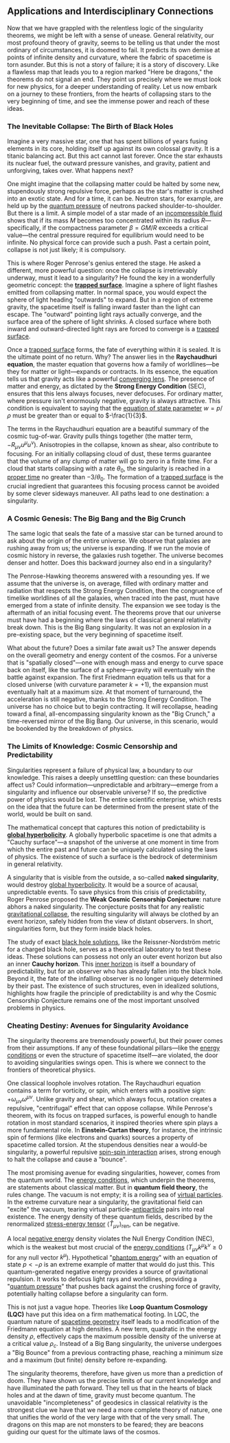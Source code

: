 ## Applications and Interdisciplinary Connections

Now that we have grappled with the relentless logic of the singularity theorems, we might be left with a sense of unease. General relativity, our most profound theory of gravity, seems to be telling us that under the most ordinary of circumstances, it is doomed to fail. It predicts its own demise at points of infinite density and curvature, where the fabric of spacetime is torn asunder. But this is not a story of failure; it is a story of discovery. Like a flawless map that leads you to a region marked "Here be dragons," the theorems do not signal an end. They point us precisely where we must look for new physics, for a deeper understanding of reality. Let us now embark on a journey to these frontiers, from the hearts of collapsing stars to the very beginning of time, and see the immense power and reach of these ideas.

### The Inevitable Collapse: The Birth of Black Holes

Imagine a very massive star, one that has spent billions of years fusing elements in its core, holding itself up against its own colossal gravity. It is a titanic balancing act. But this act cannot last forever. Once the star exhausts its nuclear fuel, the outward pressure vanishes, and gravity, patient and unforgiving, takes over. What happens next?

One might imagine that the collapsing matter could be halted by some new, stupendously strong repulsive force, perhaps as the star's matter is crushed into an exotic state. And for a time, it can be. Neutron stars, for example, are held up by the [quantum pressure](@article_id:153649) of neutrons packed shoulder-to-shoulder. But there is a limit. A simple model of a star made of an [incompressible fluid](@article_id:262430) shows that if its mass $M$ becomes too concentrated within its radius $R$—specifically, if the compactness parameter $\beta = GM/R$ exceeds a critical value—the central pressure required for equilibrium would need to be infinite. No physical force can provide such a push. Past a certain point, collapse is not just likely; it is compulsory.

This is where Roger Penrose's genius entered the stage. He asked a different, more powerful question: once the collapse is irretrievably underway, must it lead to a singularity? He found the key in a wonderfully geometric concept: the **[trapped surface](@article_id:157658)**. Imagine a sphere of light flashes emitted from collapsing matter. In normal space, you would expect the sphere of light heading "outwards" to expand. But in a region of extreme gravity, the spacetime itself is falling inward faster than the light can escape. The "outward" pointing light rays actually converge, and the surface area of the sphere of light shrinks. A closed surface where both inward and outward-directed light rays are forced to converge is a [trapped surface](@article_id:157658).

Once a [trapped surface](@article_id:157658) forms, the fate of everything within it is sealed. It is the ultimate point of no return. Why? The answer lies in the **Raychaudhuri equation**, the master equation that governs how a family of worldlines—be they for matter or light—expands or contracts. In its essence, the equation tells us that gravity acts like a powerful [converging lens](@article_id:166304). The presence of matter and energy, as dictated by the **Strong Energy Condition** (SEC), ensures that this lens always focuses, never defocuses. For ordinary matter, where pressure isn't enormously negative, gravity is always attractive. This condition is equivalent to saying that the [equation of state parameter](@article_id:158639) $w = p/\rho$ must be greater than or equal to $-\frac{1}{3}$.

The terms in the Raychaudhuri equation are a beautiful summary of the cosmic tug-of-war. Gravity pulls things together (the matter term, $-R_{\mu\nu}u^\mu u^\nu$). Anisotropies in the collapse, known as shear, also contribute to focusing. For an initially collapsing cloud of dust, these terms guarantee that the volume of any clump of matter will go to zero in a finite time. For a cloud that starts collapsing with a rate $\theta_0$, the singularity is reached in a [proper time](@article_id:191630) no greater than $-3/\theta_0$. The formation of a [trapped surface](@article_id:157658) is the crucial ingredient that guarantees this focusing process cannot be avoided by some clever sideways maneuver. All paths lead to one destination: a singularity.

### A Cosmic Genesis: The Big Bang and the Big Crunch

The same logic that seals the fate of a massive star can be turned around to ask about the origin of the entire universe. We observe that galaxies are rushing away from us; the universe is expanding. If we run the movie of cosmic history in reverse, the galaxies rush together. The universe becomes denser and hotter. Does this backward journey also end in a singularity?

The Penrose-Hawking theorems answered with a resounding yes. If we assume that the universe is, on average, filled with ordinary matter and radiation that respects the Strong Energy Condition, then the congruence of timelike worldlines of all the galaxies, when traced into the past, must have emerged from a state of infinite density. The expansion we see today is the aftermath of an initial focusing event. The theorems prove that our universe must have had a beginning where the laws of classical general relativity break down. This is the Big Bang singularity. It was not an explosion in a pre-existing space, but the very beginning of spacetime itself.

What about the future? Does a similar fate await us? The answer depends on the overall geometry and energy content of the cosmos. For a universe that is "spatially closed"—one with enough mass and energy to curve space back on itself, like the surface of a sphere—gravity will eventually win the battle against expansion. The first Friedmann equation tells us that for a closed universe (with curvature parameter $k=+1$), the expansion must eventually halt at a maximum size. At that moment of turnaround, the acceleration is still negative, thanks to the Strong Energy Condition. The universe has no choice but to begin contracting. It will recollapse, heading toward a final, all-encompassing singularity known as the "Big Crunch," a time-reversed mirror of the Big Bang. Our universe, in this scenario, would be bookended by the breakdown of physics.

### The Limits of Knowledge: Cosmic Censorship and Predictability

Singularities represent a failure of physical law, a boundary to our knowledge. This raises a deeply unsettling question: can these boundaries affect us? Could information—unpredictable and arbitrary—emerge from a singularity and influence our observable universe? If so, the predictive power of physics would be lost. The entire scientific enterprise, which rests on the idea that the future can be determined from the present state of the world, would be built on sand.

The mathematical concept that captures this notion of predictability is **[global hyperbolicity](@article_id:158716)**. A globally hyperbolic spacetime is one that admits a "Cauchy surface"—a snapshot of the universe at one moment in time from which the entire past and future can be uniquely calculated using the laws of physics. The existence of such a surface is the bedrock of determinism in general relativity.

A singularity that is visible from the outside, a so-called **naked singularity**, would destroy [global hyperbolicity](@article_id:158716). It would be a source of acausal, unpredictable events. To save physics from this crisis of predictability, Roger Penrose proposed the **Weak Cosmic Censorship Conjecture**: nature abhors a naked singularity. The conjecture posits that for any realistic [gravitational collapse](@article_id:160781), the resulting singularity will always be clothed by an event horizon, safely hidden from the view of distant observers. In short, singularities form, but they form inside black holes.

The study of exact [black hole solutions](@article_id:186733), like the Reissner-Nordström metric for a charged black hole, serves as a theoretical laboratory to test these ideas. These solutions can possess not only an outer event horizon but also an inner **Cauchy horizon**. This [inner horizon](@article_id:273103) is itself a boundary of predictability, but for an observer who has already fallen into the black hole. Beyond it, the fate of the infalling observer is no longer uniquely determined by their past. The existence of such structures, even in idealized solutions, highlights how fragile the principle of predictability is and why the Cosmic Censorship Conjecture remains one of the most important unsolved problems in physics.

### Cheating Destiny: Avenues for Singularity Avoidance

The singularity theorems are tremendously powerful, but their power comes from their assumptions. If any of these foundational pillars—like the [energy conditions](@article_id:158013) or even the structure of spacetime itself—are violated, the door to avoiding singularities swings open. This is where we connect to the frontiers of theoretical physics.

One classical loophole involves rotation. The Raychaudhuri equation contains a term for vorticity, or spin, which enters with a positive sign: $+\omega_{\mu\nu}\omega^{\mu\nu}$. Unlike gravity and shear, which always focus, rotation creates a repulsive, "centrifugal" effect that can oppose collapse. While Penrose's theorem, with its focus on trapped surfaces, is powerful enough to handle rotation in most standard scenarios, it inspired theories where spin plays a more fundamental role. In **Einstein-Cartan theory**, for instance, the intrinsic spin of fermions (like electrons and quarks) sources a property of spacetime called torsion. At the stupendous densities near a would-be singularity, a powerful repulsive [spin-spin interaction](@article_id:173472) arises, strong enough to halt the collapse and cause a "bounce".

The most promising avenue for evading singularities, however, comes from the quantum world. The [energy conditions](@article_id:158013), which underpin the theorems, are statements about classical matter. But in **quantum field theory**, the rules change. The vacuum is not empty; it is a roiling sea of [virtual particles](@article_id:147465). In the extreme curvature near a singularity, the gravitational field can "excite" the vacuum, tearing virtual particle-[antiparticle](@article_id:193113) pairs into real existence. The energy density of these quantum fields, described by the renormalized [stress-energy tensor](@article_id:146050) $\langle \hat{T}_{\mu\nu} \rangle_{\text{ren}}$, can be negative.

A local [negative energy](@article_id:161048) density violates the Null Energy Condition (NEC), which is the weakest but most crucial of the [energy conditions](@article_id:158013) ($T_{\mu\nu}k^\mu k^\nu \ge 0$ for any null vector $k^\mu$). Hypothetical "[phantom energy](@article_id:159635)" with an equation of state $p < -\rho$ is an extreme example of matter that would do just this. This quantum-generated negative energy provides a source of gravitational repulsion. It works to defocus light rays and worldlines, providing a "[quantum pressure](@article_id:153649)" that pushes back against the crushing force of gravity, potentially halting collapse before a singularity can form.

This is not just a vague hope. Theories like **Loop Quantum Cosmology (LQC)** have put this idea on a firm mathematical footing. In LQC, the quantum nature of [spacetime geometry](@article_id:139003) itself leads to a modification of the Friedmann equation at high densities. A new term, quadratic in the energy density $\rho$, effectively caps the maximum possible density of the universe at a critical value $\rho_c$. Instead of a Big Bang singularity, the universe undergoes a "Big Bounce" from a previous contracting phase, reaching a minimum size and a maximum (but finite) density before re-expanding.

The singularity theorems, therefore, have given us more than a prediction of doom. They have shown us the precise limits of our current knowledge and have illuminated the path forward. They tell us that in the hearts of black holes and at the dawn of time, gravity must become quantum. The unavoidable "incompleteness" of geodesics in classical relativity is the strongest clue we have that we need a more complete theory of nature, one that unifies the world of the very large with that of the very small. The dragons on this map are not monsters to be feared; they are beacons guiding our quest for the ultimate laws of the cosmos.